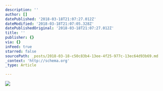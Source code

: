 ```yaml
---
description: ''
author: []
datePublished: '2018-03-18T21:07:27.012Z'
dateModified: '2018-03-18T21:07:05.328Z'
datePublishedOriginal: '2018-03-18T21:07:27.012Z'
title: ''
publisher: {}
via: {}
inFeed: true
starred: false
sourcePath: _posts/2018-03-18-c50c83b4-13ee-4f25-977c-13ec64d93b69.md
_context: 'http://schema.org'
_type: Article

---
```

![](https://the-grid-user-content.s3-us-west-2.amazonaws.com/6266525e-d801-40ce-9db2-49f9e7b33e16.jpg)